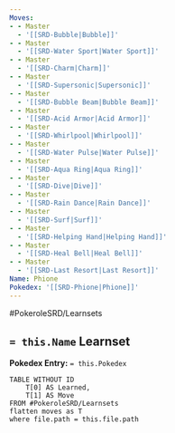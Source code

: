 ```yaml
---
Moves:
- - Master
  - '[[SRD-Bubble|Bubble]]'
- - Master
  - '[[SRD-Water Sport|Water Sport]]'
- - Master
  - '[[SRD-Charm|Charm]]'
- - Master
  - '[[SRD-Supersonic|Supersonic]]'
- - Master
  - '[[SRD-Bubble Beam|Bubble Beam]]'
- - Master
  - '[[SRD-Acid Armor|Acid Armor]]'
- - Master
  - '[[SRD-Whirlpool|Whirlpool]]'
- - Master
  - '[[SRD-Water Pulse|Water Pulse]]'
- - Master
  - '[[SRD-Aqua Ring|Aqua Ring]]'
- - Master
  - '[[SRD-Dive|Dive]]'
- - Master
  - '[[SRD-Rain Dance|Rain Dance]]'
- - Master
  - '[[SRD-Surf|Surf]]'
- - Master
  - '[[SRD-Helping Hand|Helping Hand]]'
- - Master
  - '[[SRD-Heal Bell|Heal Bell]]'
- - Master
  - '[[SRD-Last Resort|Last Resort]]'
Name: Phione
Pokedex: '[[SRD-Phione|Phione]]'
---
```


#PokeroleSRD/Learnsets

## `= this.Name` Learnset

**Pokedex Entry:** `= this.Pokedex`

```dataview
TABLE WITHOUT ID
    T[0] AS Learned,
    T[1] AS Move
FROM #PokeroleSRD/Learnsets
flatten moves as T
where file.path = this.file.path
```
